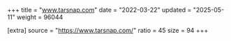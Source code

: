+++
title = "www.tarsnap.com"
date = "2022-03-22"
updated = "2025-05-11"
weight = 96044

[extra]
source = "https://www.tarsnap.com/"
ratio = 45
size = 94
+++
